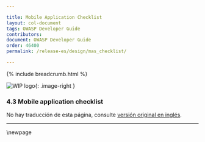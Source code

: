 ```yaml
---

title: Mobile Application Checklist
layout: col-document
tags: OWASP Developer Guide
contributors:
document: OWASP Developer Guide
order: 46400
permalink: /release-es/design/mas_checklist/

---
```


{% include breadcrumb.html %}

<style type="text/css">
.image-right {
  height: 180px;
  display: block;
  margin-left: auto;
  margin-right: auto;
  float: right;
}
</style>

![WIP logo](../../../assets/images/dg_wip.png "Work in progress"){: .image-right }

### 4.3 Mobile application checklist

No hay traducción de esta página, consulte [versión original en inglés][release0603].

----

[release0603]: https://github.com/OWASP/www-project-developer-guide/blob/main/release/06-design/03-mas-checklist.md

\newpage
